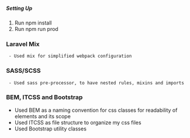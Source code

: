 ##### Setting Up
1. Run npm install
2. Run npm run prod
### Laravel Mix
```
 - Used mix for simplified webpack configuration
```
### SASS/SCSS
```
 - Used sass pre-processor, to have nested rules, mixins and imports
```
### BEM, ITCSS and Bootstrap
 - Used BEM as a naming convention for css classes for readability of elements and its scope
 - Used ITCSS as file structure to organize my css files
 - Used Bootstrap utility classes